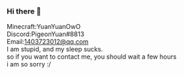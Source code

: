 ### Hi there 👋
Minecraft:YuanYuanOwO  
Discord:PigeonYuan#8813  
Email:1403723012@qq.com  
I am stupid, and my sleep sucks.  
so if you want to contact me, you should wait a few hours  
i am so sorry :/


<!--
**YuanYuanOwO/YuanYuanOwO** is a ✨ _special_ ✨ repository because its `README.md` (this file) appears on your GitHub profile.

Here are some ideas to get you started:

- 🔭 I’m currently working on ...
- 🌱 I’m currently learning ...
- 👯 I’m looking to collaborate on ...
- 🤔 I’m looking for help with ...
- 💬 Ask me about ...
- 📫 How to reach me: ...
- 😄 Pronouns: ...
- ⚡ Fun fact: ...
-->
